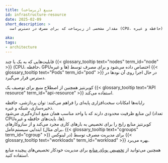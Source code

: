 ```yaml
---
title: منبع (زیرساخت)
id: infrastructure-resource
date: 2025-02-09
short_description: >
  مقدار مشخصی از زیرساخت که برای مصرف در دسترس است (CPU، حافظه و غیره).

aka:
tags:
- architecture
---
```

 قابلیت‌هایی که به یک یا چند {{< glossary_tooltip text="nodes" term_id="node" >}} (CPU، حافظه، GPUها و غیره) اختصاص داده می‌شود و برای مصرف توسط {{< glossary_tooltip text="Pods" term_id="pod" >}} در حال اجرا روی آن نودها در دسترس قرار می‌گیرد.

کوبرنتیز همچنین از اصطلاح _منبع_ برای توصیف یک {{< glossary_tooltip text="API resource" term_id="api-resource" >}} استفاده می‌کند.

<!--more-->

رایانه‌ها امکانات سخت‌افزاری پایه‌ای را فراهم می‌کنند: توان پردازشی، حافظه ذخیره‌سازی، شبکه و غیره.  
این منابع ظرفیت محدودی دارند که با واحد مناسب همان منبع اندازه‌گیری می‌شود (تعداد CPUها، بایت‌های حافظه و غیره).  
کوبرنتیز منابع رایج را برای تخصیص به بارهای کاری مجرد می‌کند و از سازوکارهای ابتدایی سیستم‌عامل (برای مثال، {{< glossary_tooltip text="cgroups" term_id="cgroup" >}} در لینوکس) برای مدیریت مصرف توسط {{< glossary_tooltip text="workloads" term_id="workload" >}} بهره می‌برد.

همچنین می‌توانید از [تخصیص پویای منابع](/docs/concepts/scheduling-eviction/dynamic-resource-allocation/) برای مدیریت خودکار تخصیص‌های پیچیده منابع استفاده کنید.

